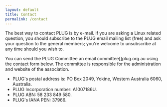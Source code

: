 ```yaml
---
layout: default
title: Contact
permalink: /contact
---
```


The best way to contact PLUG is by e-mail. If you are asking a Linux related question, you should subscribe to the PLUG email mailing list (free) and ask your question to the general members; you're welcome to unsubscribe at any time should you wish to.

You can send the PLUG Committee an email committee[<at>]plug.org.au using the contact form below. The committee is responsible for the administration and website of the association.

*   PLUG's postal address is: PO Box 2049, Yokine, Western Australia 6060, Australia.
*   PLUG Incorporation number: A1007186U. 
*   PLUG ABN: 58 233 849 580. 
*   PLUG's IANA PEN: 37966.
